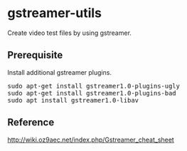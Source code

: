 # gstreamer-utils
Create video test files by using gstreamer.

## Prerequisite
Install additional gstreamer plugins.

<pre>
sudo apt-get install gstreamer1.0-plugins-ugly
sudo apt-get install gstreamer1.0-plugins-bad
sudo apt install gstreamer1.0-libav 
</pre>

## Reference
http://wiki.oz9aec.net/index.php/Gstreamer_cheat_sheet
